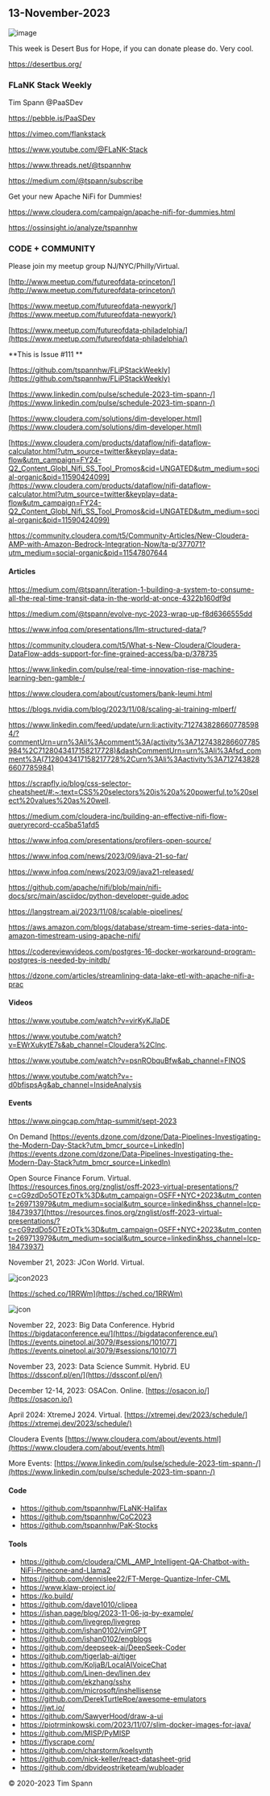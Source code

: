 ## 13-November-2023

![image](https://github.com/tspannhw/FLiPStackWeekly/assets/18673814/653bed11-b3af-4adb-917f-000668a15ed7)

This week is Desert Bus for Hope, if you can donate please do.   Very cool.

https://desertbus.org/


### FLaNK Stack Weekly


Tim Spann @PaaSDev

https://pebble.is/PaaSDev

https://vimeo.com/flankstack

https://www.youtube.com/@FLaNK-Stack

https://www.threads.net/@tspannhw

https://medium.com/@tspann/subscribe

Get your new Apache NiFi for Dummies!

https://www.cloudera.com/campaign/apache-nifi-for-dummies.html

https://ossinsight.io/analyze/tspannhw



### CODE + COMMUNITY

Please join my meetup group NJ/NYC/Philly/Virtual. 

[http://www.meetup.com/futureofdata-princeton/](http://www.meetup.com/futureofdata-princeton/)

[https://www.meetup.com/futureofdata-newyork/](https://www.meetup.com/futureofdata-newyork/)

[https://www.meetup.com/futureofdata-philadelphia/](https://www.meetup.com/futureofdata-philadelphia/)


**This is Issue #111 **

[https://github.com/tspannhw/FLiPStackWeekly](https://github.com/tspannhw/FLiPStackWeekly)

[https://www.linkedin.com/pulse/schedule-2023-tim-spann-/](https://www.linkedin.com/pulse/schedule-2023-tim-spann-/)

[https://www.cloudera.com/solutions/dim-developer.html](https://www.cloudera.com/solutions/dim-developer.html)

[https://www.cloudera.com/products/dataflow/nifi-dataflow-calculator.html?utm_source=twitter&keyplay=data-flow&utm_campaign=FY24-Q2_Content_Globl_Nifi_SS_Tool_Promos&cid=UNGATED&utm_medium=social-organic&pid=11590424099](https://www.cloudera.com/products/dataflow/nifi-dataflow-calculator.html?utm_source=twitter&keyplay=data-flow&utm_campaign=FY24-Q2_Content_Globl_Nifi_SS_Tool_Promos&cid=UNGATED&utm_medium=social-organic&pid=11590424099)

[https://community.cloudera.com/t5/Community-Articles/New-Cloudera-AMP-with-Amazon-Bedrock-Integration-Now/ta-p/377071?utm_medium=social-organic&pid=11547807644
](https://community.cloudera.com/t5/Community-Articles/New-Cloudera-AMP-with-Amazon-Bedrock-Integration-Now/ta-p/377071?utm_medium=social-organic&pid=11547807644)


#### Articles

https://medium.com/@tspann/iteration-1-building-a-system-to-consume-all-the-real-time-transit-data-in-the-world-at-once-4322b160df9d

https://medium.com/@tspann/evolve-nyc-2023-wrap-up-f8d6366555dd

https://www.infoq.com/presentations/llm-structured-data/?

https://community.cloudera.com/t5/What-s-New-Cloudera/Cloudera-DataFlow-adds-support-for-fine-grained-access/ba-p/378735

https://www.linkedin.com/pulse/real-time-innovation-rise-machine-learning-ben-gamble-/

https://www.cloudera.com/about/customers/bank-leumi.html

https://blogs.nvidia.com/blog/2023/11/08/scaling-ai-training-mlperf/


https://www.linkedin.com/feed/update/urn:li:activity:7127438286607785984/?commentUrn=urn%3Ali%3Acomment%3A(activity%3A7127438286607785984%2C7128043417158217728)&dashCommentUrn=urn%3Ali%3Afsd_comment%3A(7128043417158217728%2Curn%3Ali%3Aactivity%3A7127438286607785984)

https://scrapfly.io/blog/css-selector-cheatsheet/#:~:text=CSS%20selectors%20is%20a%20powerful,to%20select%20values%20as%20well.

https://medium.com/cloudera-inc/building-an-effective-nifi-flow-queryrecord-cca5ba51afd5

https://www.infoq.com/presentations/profilers-open-source/

https://www.infoq.com/news/2023/09/java-21-so-far/

https://www.infoq.com/news/2023/09/java21-released/

https://github.com/apache/nifi/blob/main/nifi-docs/src/main/asciidoc/python-developer-guide.adoc

https://langstream.ai/2023/11/08/scalable-pipelines/

https://aws.amazon.com/blogs/database/stream-time-series-data-into-amazon-timestream-using-apache-nifi/

https://codereviewvideos.com/postgres-16-docker-workaround-program-postgres-is-needed-by-initdb/

 https://dzone.com/articles/streamlining-data-lake-etl-with-apache-nifi-a-prac

 

#### Videos


https://www.youtube.com/watch?v=virKyKJlaDE

https://www.youtube.com/watch?v=EWrXukytE7s&ab_channel=Cloudera%2CInc.

https://www.youtube.com/watch?v=psnRObquBfw&ab_channel=FINOS

https://www.youtube.com/watch?v=-d0bfispsAg&ab_channel=InsideAnalysis



#### Events


https://www.pingcap.com/htap-summit/sept-2023


On Demand
[https://events.dzone.com/dzone/Data-Pipelines-Investigating-the-Modern-Day-Stack?utm_bmcr_source=LinkedIn](https://events.dzone.com/dzone/Data-Pipelines-Investigating-the-Modern-Day-Stack?utm_bmcr_source=LinkedIn)

Open Source Finance Forum.  Virtual.
[https://resources.finos.org/znglist/osff-2023-virtual-presentations/?c=cG9zdDo5OTEzOTk%3D&utm_campaign=OSFF+NYC+2023&utm_content=269713979&utm_medium=social&utm_source=linkedin&hss_channel=lcp-18473937](https://resources.finos.org/znglist/osff-2023-virtual-presentations/?c=cG9zdDo5OTEzOTk%3D&utm_campaign=OSFF+NYC+2023&utm_content=269713979&utm_medium=social&utm_source=linkedin&hss_channel=lcp-18473937)

November 21, 2023: JCon World. Virtual.

![jcon2023](https://github.com/tspannhw/FLiPStackWeekly/blob/main/images/Timothy%20Spann%20-%20Continuous%20SQL%20with%20Kafka%20and%20Flink.png?raw=true)

[https://sched.co/1RRWm](https://sched.co/1RRWm)

![jcon](https://github.com/tspannhw/FLiPStackWeekly/blob/main/images/JCON_WORLD_2023_Logo.png?raw=true)


November 22, 2023: Big Data Conference.   Hybrid  
[https://bigdataconference.eu/](https://bigdataconference.eu/)
[https://events.pinetool.ai/3079/#sessions/101077](https://events.pinetool.ai/3079/#sessions/101077)

November 23, 2023:  Data Science Summit.  Hybrid. EU
[https://dssconf.pl/en/](https://dssconf.pl/en/)

December 12-14, 2023:  OSACon.   Online.
[https://osacon.io/](https://osacon.io/)

April 2024: XtremeJ 2024. Virtual.
[https://xtremej.dev/2023/schedule/](https://xtremej.dev/2023/schedule/)


Cloudera Events
[https://www.cloudera.com/about/events.html](https://www.cloudera.com/about/events.html)

More Events:
[https://www.linkedin.com/pulse/schedule-2023-tim-spann-/](https://www.linkedin.com/pulse/schedule-2023-tim-spann-/)


#### Code

* https://github.com/tspannhw/FLaNK-Halifax
* https://github.com/tspannhw/CoC2023
* https://github.com/tspannhw/PaK-Stocks

  

#### Tools

* https://github.com/cloudera/CML_AMP_Intelligent-QA-Chatbot-with-NiFi-Pinecone-and-Llama2
* https://github.com/dennislee22/FT-Merge-Quantize-Infer-CML
* https://www.klaw-project.io/
* https://ko.build/
* https://github.com/dave1010/clipea
* https://ishan.page/blog/2023-11-06-jq-by-example/
* https://github.com/livegrep/livegrep
* https://github.com/ishan0102/vimGPT
* https://github.com/ishan0102/engblogs
* https://github.com/deepseek-ai/DeepSeek-Coder
* https://github.com/tigerlab-ai/tiger
* https://github.com/KoljaB/LocalAIVoiceChat
* https://github.com/Linen-dev/linen.dev
* https://github.com/ekzhang/sshx
* https://github.com/microsoft/inshellisense
* https://github.com/DerekTurtleRoe/awesome-emulators
* https://jwt.io/
* https://github.com/SawyerHood/draw-a-ui
* https://piotrminkowski.com/2023/11/07/slim-docker-images-for-java/
* https://github.com/MISP/PyMISP
* https://flyscrape.com/
* https://github.com/charstorm/koelsynth
* https://github.com/nick-keller/react-datasheet-grid
* https://github.com/dbvideostriketeam/wubloader



&copy; 2020-2023 Tim Spann
